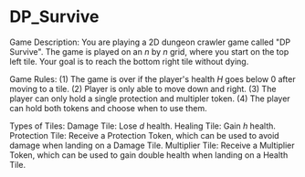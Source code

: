 # DP_Survive

Game Description: 
You are playing a 2D dungeon crawler game called "DP Survive". The game is played on an _n_ by _n_ grid, where you start on the top left tile. Your goal is to reach the bottom right tile without dying. 

Game Rules: 
(1) The game is over if the player's health _H_ goes below 0 after moving to a tile.
(2) Player is only able to move down and right. 
(3) The player can only hold a single protection and multipler token. 
(4) The player can hold both tokens and choose when to use them.

Types of Tiles: 
Damage Tile: Lose _d_ health.
Healing Tile: Gain _h_ health.
Protection Tile: Receive a Protection Token, which can be used to avoid damage when landing on a Damage Tile.
Multiplier Tile: Receive a Multiplier Token, which can be used to gain double health when landing on a Health Tile.
